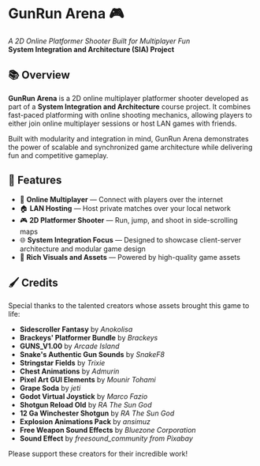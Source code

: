 # GunRun Arena 🎮  
*A 2D Online Platformer Shooter Built for Multiplayer Fun*  
**System Integration and Architecture (SIA) Project**

## 📚 Overview
**GunRun Arena** is a 2D online multiplayer platformer shooter developed as part of a **System Integration and Architecture** course project. It combines fast-paced platforming with online shooting mechanics, allowing players to either join online multiplayer sessions or host LAN games with friends.

Built with modularity and integration in mind, GunRun Arena demonstrates the power of scalable and synchronized game architecture while delivering fun and competitive gameplay.

## 🚀 Features
- 🔫 **Online Multiplayer** — Connect with players over the internet
- 🏠 **LAN Hosting** — Host private matches over your local network
- 🎮 **2D Platformer Shooter** — Run, jump, and shoot in side-scrolling maps
- 🌐 **System Integration Focus** — Designed to showcase client-server architecture and modular game design
- 🎨 **Rich Visuals and Assets** — Powered by high-quality game assets

## 🖌️ Credits
Special thanks to the talented creators whose assets brought this game to life:

- **Sidescroller Fantasy** by *Anokolisa*
- **Brackeys' Platformer Bundle** by *Brackeys*
- **GUNS_V1.00** by *Arcade Island*
- **Snake's Authentic Gun Sounds** by *SnakeF8*
- **Stringstar Fields** by *Trixie*
- **Chest Animations** by *Admurin*
- **Pixel Art GUI Elements** by *Mounir Tohami*
- **Grape Soda** by *jeti*
- **Godot Virtual Joystick** by *Marco Fazio*
- **Shotgun Reload Old** by *RA The Sun God*
- **12 Ga Winchester Shotgun** by *RA The Sun God*
- **Explosion Animations Pack** by *ansimuz*
- **Free Weapon Sound Effects** by *Bluezone Corporation*
- **Sound Effect** by *freesound_community from Pixabay*

Please support these creators for their incredible work!
